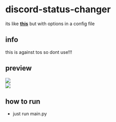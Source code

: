 # discord-status-changer
its like **[this](https://github.com/zoony1337/Discord-Custom-status)** but with options in a config file

## info
this is against tos so dont use!!!

## preview
![](https://slab.shx.gg/HIcTVL.gif)<br/>
![](https://slab.shx.gg/dwreRX.gif)<br/>

## how to run
- just run main.py